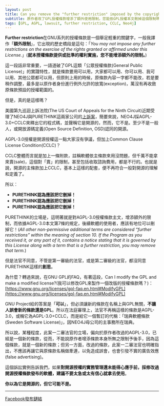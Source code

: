 ```yaml
---
layout: post
title: Can you remove the "further restriction" imposed by the copyright holder itself under a "modified" GPL license?
subtitle: 原作者改了GPL授權條款增添了額外使用限制，您能依GPL授權本文刪掉這個限制嗎？
tags: [GPL, AGPL, lawsuit, further restriction, CCLC, Neo4j]
---
```


**Further restriction**在GNU系列的授權條款是一個舉足輕重的關鍵字，一般我譯作「**額外限制**」，它出現的歷史橋段是這句：「_You may not impose any further restrictions on the exercise of the rights granted or affirmed under this License._」(**就本授權條款提供或批準的權利實施，您不能增添額外的限制。**)

這一段話非常重要，一語道破了GPL這類「公眾授權條款(General Public License)」的實踐特性，就是條款要用可以用，大家都可以用、你可以用、我可以用、其他公眾都可以用，但原則上用的時候，原條款內容一字都不能改，若是要稍作調整，最多是以原作者身份進行例外允許的放寬(exception)，萬沒有再收斂原條款預設的授權範圍的。

但是，真的是這樣嗎？

美國第九巡迴上訴法院(The US Court of Appeals for the Ninth Circuit)近期受理了NEO4J與PURETHINK這兩家公司的[上訴案](https://storage.courtlistener.com/recap/gov.uscourts.cand.335295/gov.uscourts.cand.335295.140.0.pdf)，簡要來說，NEO4J採AGPL-3.0+CCLC來釋出它的程式碼，並聲稱它是開源的，然而，它不是。至少不是一般人，或開放源碼定義(Open Source Definition, OSD)認同的開源。

AGPL-3.0授權是開源授權這一點大家沒有爭議，但加上Common Clause License Condition(CCLC)？

CCLC整體而言就是加上一條附款，註稱軟體依主條款來用沒問題，但千萬不能拿來賣(sale)，這個對「賣」的限制，甚至包括收取諮詢費用，都是不行的。也就是說，開源的主條款加上CCLC，基本上這樣的配套，便不再符合一般對開源的理解和定義了。

所以：

 * **PURETHINK認為應該把它刪掉！**
 * **PURETHINK認為應該把它刪掉！**
 * **PURETHINK認為應該把它刪掉！**

PURETHINK的立場是，這明著就是對AGPL-3.0授權條款主文，增添額外的限制，而依據AGPL-3.0本文第7條的規定，後續軟體的使用者，應該有地位可以刪掉它！(_All other non-permissive additional terms are considered “further restrictions” within the meaning of section 10. If the Program as you received it, or any part of it, contains a notice stating that it is governed by this License along with a term that is a further restriction, you may remove that term._)

但是法官不同意，不管是第一審級的法官，或是第二審級的法官，都沒同意PURETHINK這樣的**創思**。

為什麼？轉過來說，在GNU GPL的FAQ，有著這段，Can I modify the GPL and make a modified license?(我可以修改GPL來製作一個改版的授權條款嗎？)：[https://www.gnu.org/licenses/gpl-faq.en.html#ModifyGPL](https://www.gnu.org/licenses/gpl-faq.en.html#ModifyGPL)

GNU Project給的答案是「**可以**」，但必須讓新的條款在名稱上與GPL無關，**不讓人誤會新的條款還是GPL**。所以在法庭審理上，法官不再稱這樣的條款是AGPL-3.0，或稱它為AGPL-3.0+CCLC，而是給它一個暫訂的代稱：「瑞典軟體條款(Sweden Software License)」，因NEO4J母公司的主事務所在瑞典。

所以說，某種程度，此案一二審法官的立場，偏向於原作者改過的AGPL-3.0，已經是一個新的條款，從而，不能說原作者增添條款本身所無之限制予後手，因為這個條款，就是一個新的條款；但另一方面，改過的條款，此案一二審法官也明確指出，不應該再讓它與原條款名稱做牽連，以免造成誤會，也會引發不實的廣告效應(false advertising)。

這個訴訟實例告訴我們，如果**對開源授權的實務管理還未能得心應手前，採修改過開源授權條款發布的軟體，建議不要太急或太有信心就拿去使用**。

**你以為它是開源的，但它可能不是。**

----

[Facebook發布鏈結](https://www.facebook.com/lucienchenghsia.lin/posts/10216850668098577)

